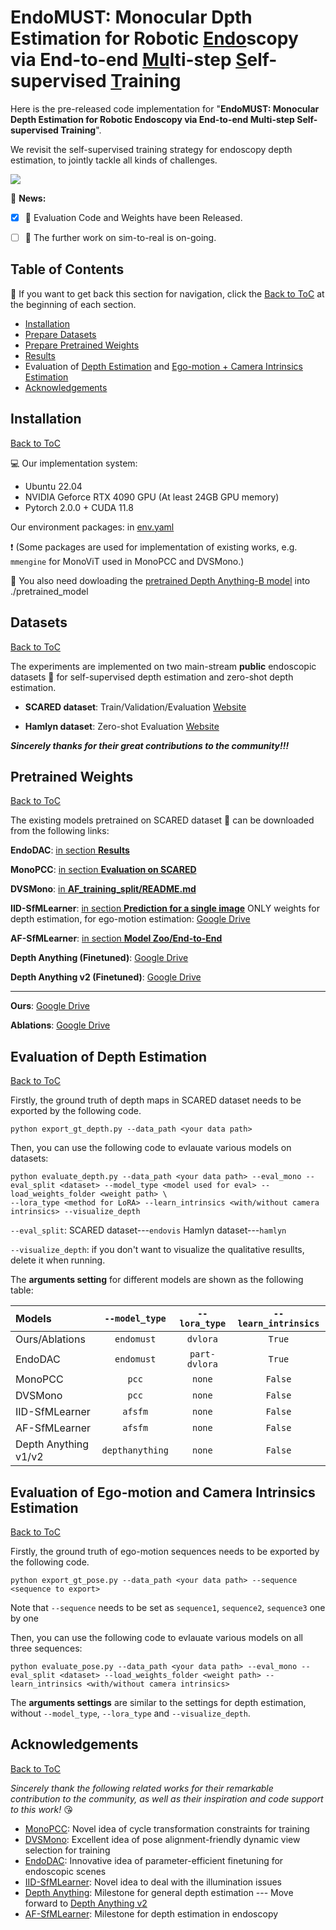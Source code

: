 # EndoMUST: Monocular Dpth Estimation for Robotic <ins>Endo</ins>scopy via End-to-end <ins>Mu</ins>lti-step <ins>S</ins>elf-supervised <ins>T</ins>raining
Here is the pre-released code implementation for "**EndoMUST: Monocular Depth Estimation for Robotic Endoscopy via End-to-end Multi-step Self-supervised Training**". 

We revisit the self-supervised training strategy for endoscopy depth estimation, to jointly tackle all kinds of challenges.

![](assets/disp.png)

:newspaper: **News:**
- [X] 🚩 Evaluation Code and Weights have been Released.
- [ ] :dart: The further work on sim-to-real is on-going.


## Table of Contents
📑 If you want to get back this section for navigation, click the [Back to ToC](#table-of-contents) at the beginning of each section.
- [Installation](#installation)
- [Prepare Datasets](#datasets)
- [Prepare Pretrained Weights](#pretrained-weights)
- [Results](assets/Results.md)
- Evaluation of [Depth Estimation](#evaluation-of-depth-estimation) and [Ego-motion + Camera Intrinsics Estimation](#evaluation-of-ego-motion-and-camera-intrinsics-estimation)
- [Acknowledgements](#acknowledgements)

## Installation
[Back to ToC](#table-of-contents)

:computer: Our implementation system: 
- Ubuntu 22.04
- NVIDIA Geforce RTX 4090 GPU (At least 24GB GPU memory)
- Pytorch 2.0.0 + CUDA 11.8

Our environment packages: in [env.yaml](env.yaml)

:heavy_exclamation_mark: (Some packages are used for implementation of existing works, e.g. `mmengine` for MonoViT used in MonoPCC and DVSMono.)

:file_folder: You also need dowloading the [pretrained Depth Anything-B model](https://huggingface.co/spaces/LiheYoung/Depth-Anything/tree/main/checkpoints) into ./pretrained_model

## Datasets
[Back to ToC](#table-of-contents)

The experiments are implemented on two main-stream **public** endoscopic datasets :file_folder: for self-supervised depth estimation and zero-shot depth estimation.
- **SCARED dataset**: Train/Validation/Evaluation [Website](https://endovissub2019-scared.grand-challenge.org/)

- **Hamlyn dataset**: Zero-shot Evaluation [Website](http://hamlyn.doc.ic.ac.uk/vision/)

_**Sincerely thanks for their great contributions to the community!!!**_

## Pretrained Weights
[Back to ToC](#table-of-contents)

The existing models pretrained on SCARED dataset :floppy_disk: can be downloaded from the following links:

**EndoDAC**: [in section **Results**](https://github.com/BeileiCui/EndoDAC?tab=readme-ov-file#results)

**MonoPCC**: [in section **Evaluation on SCARED**](https://github.com/adam99goat/MonoPCC?tab=readme-ov-file#-evaluation-on-scared)

**DVSMono**: [in **AF_training_split/README.md**](https://github.com/adam99goat/DVSMono/blob/main/AF_training_split/README.md#comparison-with-sotas-using-the-training-split-of-af-sfmlearner)

**IID-SfMLearner**: [in section **Prediction for a single image**](https://github.com/bobo909/IID-SfmLearner?tab=readme-ov-file#%EF%B8%8F-prediction-for-a-single-image) ONLY weights for depth estimation, for ego-motion estimation: [Google Drive](https://drive.google.com/file/d/1gSy2O5ecz5ueKJgamXTgDcxQZ60KPxXL/view?usp=sharing)

**AF-SfMLearner**: [in section **Model Zoo/End-to-End**](https://github.com/ShuweiShao/AF-SfMLearner?tab=readme-ov-file#-model-zoo)

**Depth Anything (Finetuned)**: [Google Drive](https://drive.google.com/file/d/1EP8iuM5t-B2KXne8qBxd6l0xaR5LjOh9/view?usp=sharing)

**Depth Anything v2 (Finetuned)**: [Google Drive](https://drive.google.com/file/d/1TAtnk1xGOTYi5HJ3nhaoDe6zF1GB2_p3/view?usp=sharing)

---

**Ours**: [Google Drive](https://drive.google.com/file/d/1PAg7uu1YrCJqXHassXcLbyarXZO2OHwd/view?usp=sharing)

**Ablations**: [Google Drive](https://drive.google.com/file/d/1yIo6J4k74G5o2MGyTVWcQ9TVd2qHy1xC/view?usp=sharing)

## Evaluation of Depth Estimation
[Back to ToC](#table-of-content)

Firstly, the ground truth of depth maps in SCARED dataset needs to be exported by the following code.
```
python export_gt_depth.py --data_path <your data path>
```
Then, you can use the following code to evlauate various models on datasets:
```
python evaluate_depth.py --data_path <your data path> --eval_mono --eval_split <dataset> --model_type <model used for eval> --load_weights_folder <weight path> \
--lora_type <method for LoRA> --learn_intrinsics <with/without camera intrinsics> --visualize_depth
```

`--eval_split`: SCARED dataset---`endovis`  Hamlyn dataset---`hamlyn` 

`--visualize_depth`: if you don't want to visualize the qualitative resullts, delete it when running.

The **arguments setting** for different models are shown as the following table:

|Models|`--model_type`|`--lora_type`|`--learn_intrinsics`|
|:---|:---:|:---:|:---:|
|Ours/Ablations|`endomust`|`dvlora`|`True`|
|EndoDAC|`endomust`|`part-dvlora`|`True`|
|MonoPCC|`pcc`|`none`|`False`|
|DVSMono|`pcc`|`none`|`False`|
|IID-SfMLearner|`afsfm`|`none`|`False`|
|AF-SfMLearner|`afsfm`|`none`|`False`|
|Depth Anything v1/v2|`depthanything`|`none`|`False`|

## Evaluation of Ego-motion and Camera Intrinsics Estimation
[Back to ToC](#table-of-content)

Firstly, the ground truth of ego-motion sequences needs to be exported by the following code.
```
python export_gt_pose.py --data_path <your data path> --sequence <sequence to export>
```
Note that `--sequence` needs to be set as `sequence1`, `sequence2`, `sequence3` one by one

Then, you can use the following code to evlauate various models on all three sequences:
```
python evaluate_pose.py --data_path <your data path> --eval_mono --eval_split <dataset> --load_weights_folder <weight path> --learn_intrinsics <with/without camera intrinsics>
```
The **arguments settings** are similar to the settings for depth estimation, without `--model_type`, `--lora_type` and `--visualize_depth`. 


## Acknowledgements
[Back to ToC](#table-of-contents)

_Sincerely thank the following related works for their remarkable contribution to the community, as well as their inspiration and code support to this work!_ :kissing_heart:

- [MonoPCC](https://github.com/adam99goat/MonoPCC): Novel idea of cycle transformation constraints for training
- [DVSMono](https://github.com/adam99goat/DVSMono): Excellent idea of pose alignment-friendly dynamic view selection for training
- [EndoDAC](https://github.com/BeileiCui/EndoDAC): Innovative idea of parameter-efficient finetuning for endoscopic scenes
- [IID-SfMLearner](https://github.com/bobo909/IID-SfmLearner): Novel idea to deal with the illumination issues
- [Depth Anything](https://github.com/DepthAnything): Milestone for general depth estimation --- Move forward to [Depth Anything v2](https://github.com/DepthAnything/Depth-Anything-V2)
- [AF-SfMLearner](https://github.com/ShuweiShao/AF-SfMLearner): Milestone for depth estimation in endoscopy
